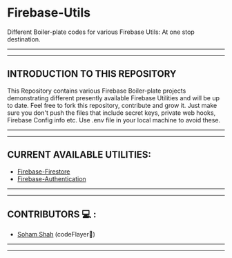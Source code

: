 # Firebase-Utils
Different Boiler-plate codes for various Firebase Utils: At one stop destination.

---
---

## INTRODUCTION TO THIS REPOSITORY

This Repository contains various Firebase Boiler-plate projects demonstrating different presently available Firebase Utilities and will be up to date. Feel free to fork this repository, contribute and grow it. 
Just make sure you don't push the files that include secret keys, private web hooks, Firebase Config info etc. Use .env file in your local machine to avoid these.

---
---

## CURRENT AVAILABLE UTILITIES:

* [Firebase-Firestore](https://github.com/sohamsshah/Firebase/tree/master/Firestore)
* [Firebase-Authentication](https://github.com/sohamsshah/Firebase/tree/master/FirebaseAuth)

---
---

## CONTRIBUTORS 💻 :

* [Soham Shah](https://github.com/sohamsshah) (codeFlayer🎃)

---
---
